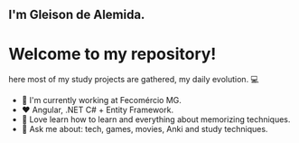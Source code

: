 ## I'm Gleison de Alemida.
# Welcome to my repository!
here most of my study projects are gathered, my daily evolution. 💻 

- 💼 I'm currently working at Fecomércio MG.
- ❤️ Angular, .NET C#  + Entity Framework.
- 🎴 Love learn how to learn and everything about memorizing techniques.
- 💬 Ask me about: tech, games, movies, Anki and study techniques.
